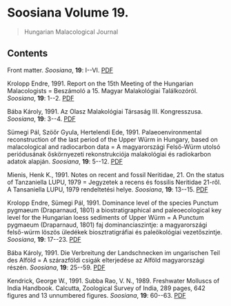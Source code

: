 # Soosiana Volume 19.

> Hungarian Malacological Journal

## Contents



Front matter. _Soosiana_, **19**: I--VI. [PDF](https://soosiana.github.io/volume-19/01_Soosiana_1991_19_I-VI.pdf)


Krolopp Endre, 1991. Report on the 15th Meeting of the Hungarian Malacologists = Beszámoló a 15. Magyar Malakológiai Találkozóról. _Soosiana_, **19**: 1--2. [PDF](https://soosiana.github.io/volume-19/02_Soosiana_1991_19_Krolopp_1-2.pdf)


Bába Károly, 1991. Az Olasz Malakológiai Társaság III. Kongresszusa. _Soosiana_, **19**: 3--4. [PDF](https://soosiana.github.io/volume-19/03_Soosiana_1991_19_Baba_3-4.pdf)


Sümegi Pál, Szöőr Gyula, Hertelendi Ede, 1991. Palaeoenvironmental reconstruction of the last period of the Upper Würm in Hungary, based on malacological and radiocarbon data = A magyarországi Felső-Würm utolsó periódusának őskörnyezeti rekonstrukciója malakológiai és radiokarbon adatok alapján. _Soosiana_, **19**: 5--12. [PDF](https://soosiana.github.io/volume-19/04_Soosiana_1991_19_Sumegi_5-12.pdf)


Mienis, Henk K., 1991. Notes on recent and fossil Neritidae, 21. On the status of Tanzaniella LUPU, 1979 = Jegyzetek a recens és fossilis Neritidae 21-ről. A Tansaniella LUPU, 1979 rendeltetési helye. _Soosiana_, **19**: 13--15. [PDF](https://soosiana.github.io/volume-19/05_Soosiana_1991_19_Mienis_13-15.pdf)


Krolopp Endre, Sümegi Pál, 1991. Dominance level of the species Punctum pygmaeum (Draparnaud, 1801) a biostratigraphical and paleoecological key level for the Hungarian loess sediments of Upper Würm = A Punctum pygmaeum (Draparnaud, 1801) faj dominanciaszintje: a magyarországi felső-würm löszös üledékek biosztratigráfiai és paleökológiai vezetőszintje. _Soosiana_, **19**: 17--23. [PDF](https://soosiana.github.io/volume-19/06_Soosiana_1991_19_Krolopp_17-23.pdf)


Bába Károly, 1991. Die Verbreitung der Landschnecken im ungarischen Teil des Alföld = A szárazföldi csigák elterjedése az Alföld magyarországi részén. _Soosiana_, **19**: 25--59. [PDF](https://soosiana.github.io/volume-19/07_Soosiana_1991_19_Baba_25-59.pdf)


Kendrick, George W., 1991. Subba Rao, V. N., 1989. Freshwater Molluscs of India Handbook. Calcutta, Zoological Survey of India, 289 pages, 642 figures and 13 unnumbered figures. _Soosiana_, **19**: 60--63. [PDF](https://soosiana.github.io/volume-19/08_Soosiana_1991_19_Kendrick_60-63.pdf)




